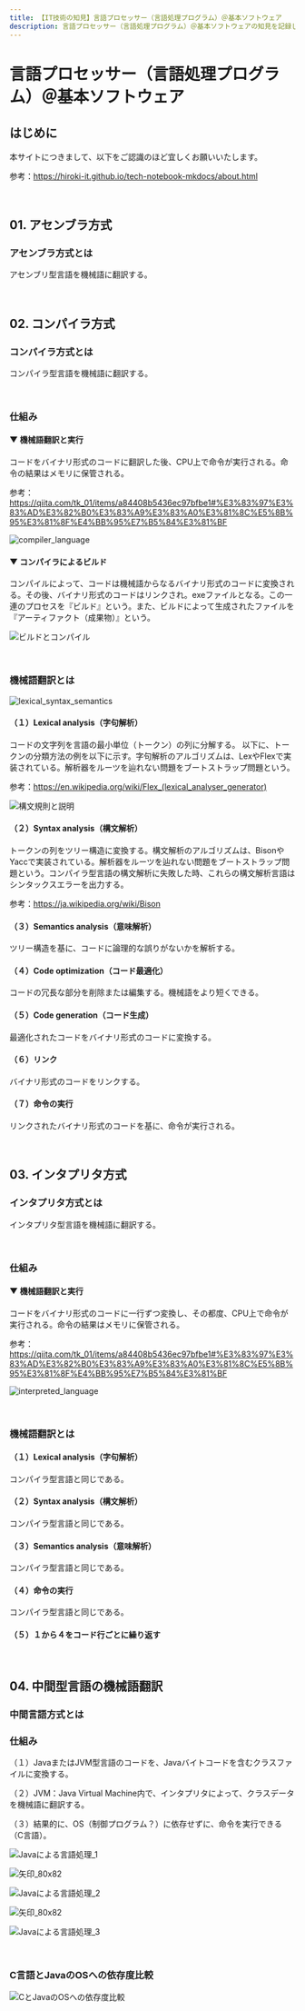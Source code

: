 ```yaml
---
title: 【IT技術の知見】言語プロセッサー（言語処理プログラム）＠基本ソフトウェア
description: 言語プロセッサー（言語処理プログラム）＠基本ソフトウェアの知見を記録しています。
---
```


# 言語プロセッサー（言語処理プログラム）＠基本ソフトウェア

## はじめに

本サイトにつきまして、以下をご認識のほど宜しくお願いいたします。

参考：https://hiroki-it.github.io/tech-notebook-mkdocs/about.html

<br>

## 01. アセンブラ方式

### アセンブラ方式とは

アセンブリ型言語を機械語に翻訳する。

<br>

## 02. コンパイラ方式

### コンパイラ方式とは

コンパイラ型言語を機械語に翻訳する。

<br>

### 仕組み

#### ▼ 機械語翻訳と実行

コードをバイナリ形式のコードに翻訳した後、CPU上で命令が実行される。命令の結果はメモリに保管される。

参考：https://qiita.com/tk_01/items/a84408b5436ec97bfbe1#%E3%83%97%E3%83%AD%E3%82%B0%E3%83%A9%E3%83%A0%E3%81%8C%E5%8B%95%E3%81%8F%E4%BB%95%E7%B5%84%E3%81%BF

![compiler_language](https://raw.githubusercontent.com/hiroki-it/tech-notebook/master/images/compiler_language.png)

#### ▼ コンパイラによるビルド

コンパイルによって、コードは機械語からなるバイナリ形式のコードに変換される。その後、バイナリ形式のコードはリンクされ。exeファイルとなる。この一連のプロセスを『ビルド』という。また、ビルドによって生成されたファイルを『アーティファクト（成果物）』という。

![ビルドとコンパイル](https://raw.githubusercontent.com/hiroki-it/tech-notebook/master/images/ビルドとコンパイル.jpg)

<br>

### 機械語翻訳とは

![lexical_syntax_semantics](https://raw.githubusercontent.com/hiroki-it/tech-notebook/master/images/lexical_syntax_semantics.png)

#### （１）Lexical analysis（字句解析）

コードの文字列を言語の最小単位（トークン）の列に分解する。 以下に、トークンの分類方法の例を以下に示す。字句解析のアルゴリズムは、LexやFlexで実装されている。解析器をルーツを辿れない問題をブートストラップ問題という。

参考：https://en.wikipedia.org/wiki/Flex_(lexical_analyser_generator)

![構文規則と説明](https://raw.githubusercontent.com/hiroki-it/tech-notebook/master/images/構文規則と説明.png)

#### （２）Syntax analysis（構文解析）

トークンの列をツリー構造に変換する。構文解析のアルゴリズムは、BisonやYaccで実装されている。解析器をルーツを辿れない問題をブートストラップ問題という。コンパイラ型言語の構文解析に失敗した時、これらの構文解析言語はシンタックスエラーを出力する。

参考：https://ja.wikipedia.org/wiki/Bison

#### （３）Semantics analysis（意味解析）

ツリー構造を基に、コードに論理的な誤りがないかを解析する。

#### （４）Code optimization（コード最適化）

コードの冗長な部分を削除または編集する。機械語をより短くできる。

#### （５）Code generation（コード生成）

最適化されたコードをバイナリ形式のコードに変換する。

#### （６）リンク

バイナリ形式のコードをリンクする。

#### （７）命令の実行

リンクされたバイナリ形式のコードを基に、命令が実行される。

<br>

## 03. インタプリタ方式

### インタプリタ方式とは

インタプリタ型言語を機械語に翻訳する。

<br>

### 仕組み

#### ▼ 機械語翻訳と実行

コードをバイナリ形式のコードに一行ずつ変換し、その都度、CPU上で命令が実行される。命令の結果はメモリに保管される。

参考：https://qiita.com/tk_01/items/a84408b5436ec97bfbe1#%E3%83%97%E3%83%AD%E3%82%B0%E3%83%A9%E3%83%A0%E3%81%8C%E5%8B%95%E3%81%8F%E4%BB%95%E7%B5%84%E3%81%BF

![interpreted_language](https://raw.githubusercontent.com/hiroki-it/tech-notebook/master/images/interpreted_language.png)

<br>

### 機械語翻訳とは

#### （１）Lexical analysis（字句解析）

コンパイラ型言語と同じである。

#### （２）Syntax analysis（構文解析）

コンパイラ型言語と同じである。

#### （３）Semantics analysis（意味解析）

コンパイラ型言語と同じである。

#### （４）命令の実行

コンパイラ型言語と同じである。

#### （５）１から４をコード行ごとに繰り返す

<br>

## 04. 中間型言語の機械語翻訳

### 中間言語方式とは



### 仕組み

（１）JavaまたはJVM型言語のコードを、Javaバイトコードを含むクラスファイルに変換する。

（２）JVM：Java Virtual Machine内で、インタプリタによって、クラスデータを機械語に翻訳する。

（３）結果的に、OS（制御プログラム？）に依存せずに、命令を実行できる（C言語）。

![Javaによる言語処理_1](https://raw.githubusercontent.com/hiroki-it/tech-notebook/master/images/Javaによる言語処理_1.png)

![矢印_80x82](https://raw.githubusercontent.com/hiroki-it/tech-notebook/master/images/矢印_80x82.jpg)

![Javaによる言語処理_2](https://raw.githubusercontent.com/hiroki-it/tech-notebook/master/images/Javaによる言語処理_2.png)

![矢印_80x82](https://raw.githubusercontent.com/hiroki-it/tech-notebook/master/images/矢印_80x82.jpg)

![Javaによる言語処理_3](https://raw.githubusercontent.com/hiroki-it/tech-notebook/master/images/Javaによる言語処理_3.png)

<br>

### C言語とJavaのOSへの依存度比較

![CとJavaのOSへの依存度比較](https://raw.githubusercontent.com/hiroki-it/tech-notebook/master/images/CとJavaのOSへの依存度比較.png)

